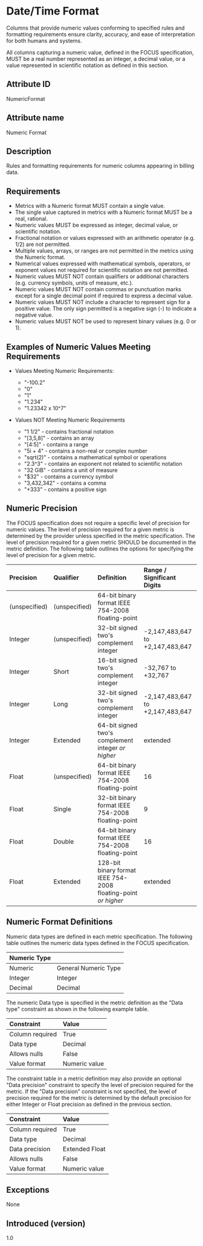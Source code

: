 # Date/Time Format

Columns that provide numeric values conforming to specified rules and formatting requirements ensure clarity, accuracy, and ease of interpretation for both humans and systems.

All columns capturing a numeric value, defined in the FOCUS specification, MUST be a real number represented as an integer, a decimal value, or a value represented in scientific notation as defined in this section.

## Attribute ID

NumericFormat

## Attribute name

Numeric Format

## Description

Rules and formatting requirements for numeric columns appearing in billing data.

## Requirements

* Metrics with a Numeric format MUST contain a single value.
* The single value captured in metrics with a Numeric format MUST be a real, rational.
* Numeric values MUST be expressed as integer, decimal value, or scientific notation.
* Fractional notation or values expressed with an arithmetic operator (e.g. 1/2) are not permitted.
* Multiple values, arrays, or ranges are not permitted in the metrics using the Numeric format.
* Numerical values expressed with mathematical symbols, operators, or exponent values not required for scientific notation are not permitted.
* Numeric values MUST NOT contain qualifiers or additional characters (e.g. currency symbols, units of measure, etc.).
* Numeric values MUST NOT contain commas or punctuation marks except for a single decimal point if required to express a decimal value.
* Numeric values MUST NOT include a character to represent sign for a positive value.  The only sign permitted is a negative sign (-) to indicate a negative value.
* Numeric values MUST NOT be used to represent binary values (e.g. 0 or 1).

## Examples of Numeric Values Meeting Requirements

* Values Meeting Numeric Requirements:
  * "-100.2"
  * "0"
  * "1"
  * "1.234"
  * "1.23342 x 10^7"
  
* Values NOT Meeting Numeric Requirements
  * "1 1/2" - contains fractional notation
  * "[3,5,8]" - contains an array
  * "[4:5]" - contains a range
  * "5i + 4" - contains a non-real or complex number
  * "sqrt(2)" - contains a mathematical symbol or operations
  * "2.3^3" - contains an exponent not related to scientific notation
  * "32 GiB" - contains a unit of measure
  * "$32" - contains a currency symbol
  * "3,432,342" - contains a comma
  * "+333" - contains a positive sign

## Numeric Precision

The FOCUS specification does not require a specific level of precision for numeric values.  The level of precision required for a given metric is determined by the provider unless specified in the metric specification.  The level of precision required for a given metric SHOULD be documented in the metric definition.  The following table outlines the options for specifying the level of precision for a given metric.

| Precision      | Qualifier            | Definition          | Range / Significant Digits          |
| :--------------| :------------------- | :------------------ | :-------------------- |
| (unspecified)  | (unspecified)        | 64-bit binary format IEEE 754-2008 floating-point |
| Integer        | (unspecified)        | 32-bit signed two's complement integer | -2,147,483,647 to +2,147,483,647 |
| Integer        | Short                | 16-bit signed two's complement integer | -32,767 to +32,767 |
| Integer        | Long                 | 32-bit signed two's complement integer | -2,147,483,647 to +2,147,483,647 |
| Integer        | Extended             | 64-bit signed two's complement integer *or higher* | extended |
| Float          | (unspecified)        | 64-bit binary format IEEE 754-2008 floating-point | 16 |
| Float          | Single               | 32-bit binary format IEEE 754-2008 floating-point | 9 |
| Float          | Double               | 64-bit binary format IEEE 754-2008 floating-point | 16 |
| Float          | Extended             | 128-bit binary format IEEE 754-2008 floating-point *or higher* | extended |

## Numeric Format Definitions

Numeric data types are defined in each metric specification.  The following table outlines the numeric data types defined in the FOCUS specification.

| Numeric Type    |                 |
| :-------------- | :-------------- |
| Numeric         | General Numeric Type  | Specifies any numeric value compliant with this attribute definition.  This type is used when the metric definition does not specify a more specific numeric type. |
| Integer         | Integer               | Specifies a numeric value represented by a whole number or by zero. |
| Decimal         | Decimal               | Specified a numeric value represented by a decimal number with or without scientific notation |

The numeric Data type is specified in the metric definition as the "Data type" constraint as shown in the following example table.

|    Constraint   |      Value      |
|:----------------|:----------------|
| Column required | True            |
| Data type       | Decimal         |
| Allows nulls    | False           |
| Value format    | Numeric value   |

The constraint table in a metric definition may also provide an optional "Data precision" constraint to specify the level of precision required for the metric.  If the "Data precision" constraint is not specified, the level of precision required for the metric is determined by the default precision for either Integer or Float precision as defined in the previous section.

|    Constraint   |      Value      |
|:----------------|:----------------|
| Column required | True            |
| Data type       | Decimal         |
| Data precision  | Extended Float  |
| Allows nulls    | False           |
| Value format    | Numeric value   |

## Exceptions

None

## Introduced (version)

1.0
